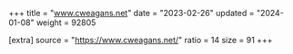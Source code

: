 +++
title = "www.cweagans.net"
date = "2023-02-26"
updated = "2024-01-08"
weight = 92805

[extra]
source = "https://www.cweagans.net/"
ratio = 14
size = 91
+++
